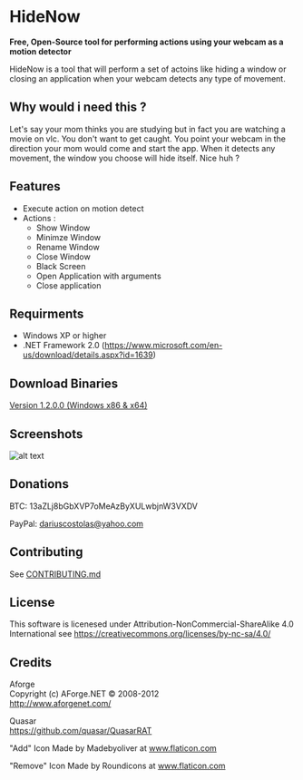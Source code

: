 # HideNow

**Free, Open-Source tool for performing actions using your webcam as a motion detector**

HideNow is a tool that will perform a set of actoins like hiding a window or closing an application when your webcam detects any type of movement.

Why would i need this ?
---
Let's say your mom thinks you are studying but in fact you are watching a movie on vlc. You don't want to get caught. You point your webcam in the direction your mom would come and start the app. When it detects any movement, the window you choose will hide itself. Nice huh ?

Features
---
- Execute action on motion detect
- Actions :
  - Show Window
  - Minimze Window
  - Rename Window
  - Close Window
  - Black Screen
  - Open Application with arguments
  - Close application

Requirments
---
- Windows XP or higher
- .NET Framework 2.0 (https://www.microsoft.com/en-us/download/details.aspx?id=1639)

Download Binaries
----
[Version 1.2.0.0 (Windows x86 & x64)](https://github.com/meltingice1337/HideNow/releases/tag/v1.2.0.0)

Screenshots
---
![alt text](http://i.imgur.com/v11YY8U.jpg "HideNow")

Donations
---
BTC: 13aZLj8bGbXVP7oMeAzByXULwbjnW3VXDV

PayPal: dariuscostolas@yahoo.com

Contributing
---
See [CONTRIBUTING.md](/CONTRIBUTING.md)

License
---
This software is licenesed under Attribution-NonCommercial-ShareAlike 4.0 International see https://creativecommons.org/licenses/by-nc-sa/4.0/

Credits
---

Aforge  
Copyright (c) AForge.NET © 2008-2012  
http://www.aforgenet.com/

Quasar  
https://github.com/quasar/QuasarRAT  

"Add" Icon Made by Madebyoliver at www.flaticon.com    

"Remove" Icon Made by Roundicons at www.flaticon.com  

